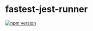 # fastest-jest-runner

[![npm version](https://badge.fury.io/js/fastest-jest-runner.svg)](https://badge.fury.io/js/fastest-jest-runner)
